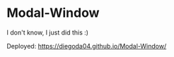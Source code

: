 # Modal-Window
I don't know, I just did this :)

Deployed: https://diegoda04.github.io/Modal-Window/
